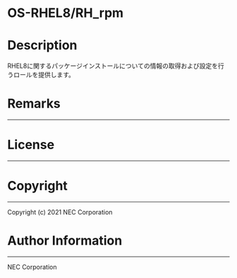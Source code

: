 OS-RHEL8/RH_rpm
=======================================================
# Description
RHEL8に関するパッケージインストールについての情報の取得および設定を行うロールを提供します。

# Remarks
-------

# License
-------

# Copyright
---------
Copyright (c) 2021 NEC Corporation

# Author Information
------------------
NEC Corporation
